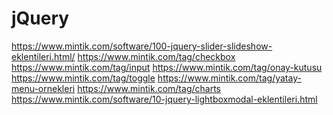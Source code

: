 jQuery
======
https://www.mintik.com/software/100-jquery-slider-slideshow-eklentileri.html/
https://www.mintik.com/tag/checkbox
https://www.mintik.com/tag/input
https://www.mintik.com/tag/onay-kutusu
https://www.mintik.com/tag/toggle
https://www.mintik.com/tag/yatay-menu-ornekleri
https://www.mintik.com/tag/charts
https://www.mintik.com/software/10-jquery-lightboxmodal-eklentileri.html
